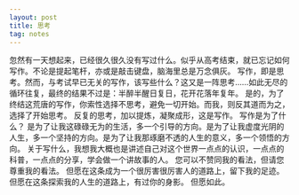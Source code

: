 ```yaml
---
layout: post
title: 思考
tag: notes
---
```

忽然有一天想起来，已经很久很久没有写过什么。似乎从高考结束，就已忘记如何写作。不论是提起笔杆，亦或是敲击键盘，脑海里总是万念俱灰。
写作，即是思考。然而，与考试早已无关的写作，该写些什么？这又是一阵思考……如此无尽的循环往复，最终的结果不过是：半醉半醒日复日，花开花落年复年。
是的，为了终结这荒唐的写作，你索性选择不思考，避免一切开始。而我，则反其道而为之，选择了开始思考。
反复的思考，加以提炼，凝聚成形，这是写作。
写作是为了什么？
是为了让我这碌碌无为的生活，多一个引导的方向。是为了让我虚度光阴的人生，多一个坚持的方向。是为了让我那琢磨不透的人生的意义，多一个领悟的方向。
关于写什么，我想我大概也是讲述自己对这个世界一点点的认识，一点点的科普，一点点的分享，学会做一个讲故事的人。
您可以不赞同我的看法，但请您尊重我的看法。
但愿在这条成为一个很厉害很厉害人的道路上，留下我的足迹。
但愿在这条探索我的人生的道路上，有过你的身影。
但愿如此。
